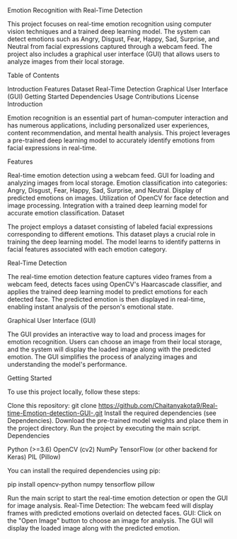 Emotion Recognition with Real-Time Detection

This project focuses on real-time emotion recognition using computer vision techniques and a trained deep learning model. The system can detect emotions such as Angry, Disgust, Fear, Happy, Sad, Surprise, and Neutral from facial expressions captured through a webcam feed. The project also includes a graphical user interface (GUI) that allows users to analyze images from their local storage.

Table of Contents

Introduction
Features
Dataset
Real-Time Detection
Graphical User Interface (GUI)
Getting Started
Dependencies
Usage
Contributions
License
Introduction

Emotion recognition is an essential part of human-computer interaction and has numerous applications, including personalized user experiences, content recommendation, and mental health analysis. This project leverages a pre-trained deep learning model to accurately identify emotions from facial expressions in real-time.

Features

Real-time emotion detection using a webcam feed.
GUI for loading and analyzing images from local storage.
Emotion classification into categories: Angry, Disgust, Fear, Happy, Sad, Surprise, and Neutral.
Display of predicted emotions on images.
Utilization of OpenCV for face detection and image processing.
Integration with a trained deep learning model for accurate emotion classification.
Dataset

The project employs a dataset consisting of labeled facial expressions corresponding to different emotions. This dataset plays a crucial role in training the deep learning model. The model learns to identify patterns in facial features associated with each emotion category.

Real-Time Detection

The real-time emotion detection feature captures video frames from a webcam feed, detects faces using OpenCV's Haarcascade classifier, and applies the trained deep learning model to predict emotions for each detected face. The predicted emotion is then displayed in real-time, enabling instant analysis of the person's emotional state.

Graphical User Interface (GUI)

The GUI provides an interactive way to load and process images for emotion recognition. Users can choose an image from their local storage, and the system will display the loaded image along with the predicted emotion. The GUI simplifies the process of analyzing images and understanding the model's performance.

Getting Started

To use this project locally, follow these steps:

Clone this repository: git clone https://github.com/Chaitanyakota9/Real-time-Emotion-detection-GUI-.git
Install the required dependencies (see Dependencies).
Download the pre-trained model weights and place them in the project directory.
Run the project by executing the main script.
Dependencies

Python (>=3.6)
OpenCV (cv2)
NumPy
TensorFlow (or other backend for Keras)
PIL (Pillow)

You can install the required dependencies using pip:

pip install opencv-python numpy tensorflow pillow


Run the main script to start the real-time emotion detection or open the GUI for image analysis.
Real-Time Detection: The webcam feed will display frames with predicted emotions overlaid on detected faces.
GUI: Click on the "Open Image" button to choose an image for analysis. The GUI will display the loaded image along with the predicted emotion.
